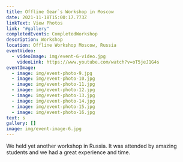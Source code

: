 ```yaml
---
title: Offline Gear`s Workshop in Moscow
date: 2021-11-18T15:00:17.773Z
linkText: View Photos
link: "#gallery"
completedEvents: CompletedWorkshop
description: Workshop
location: Offline Workshop Moscow, Russia
eventVideo:
  - videoImage: img/event-6-video.jpg
    videoLink: https://www.youtube.com/watch?v=oT5jeJ1G4s
eventImage:
  - image: img/event-photo-9.jpg
  - image: img/event-photo-10.jpg
  - image: img/event-photo-11.jpg
  - image: img/event-photo-12.jpg
  - image: img/event-photo-13.jpg
  - image: img/event-photo-14.jpg
  - image: img/event-photo-15.jpg
  - image: img/event-photo-16.jpg
text: s
gallery: []
image: img/event-image-6.jpg
---
```

We held yet another workshop in Russia. It was attended by amazing students and we had a great experience and time.
